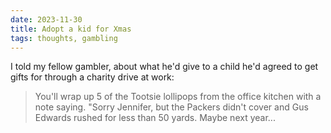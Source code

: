 ```yaml
---
date: 2023-11-30
title: Adopt a kid for Xmas
tags: thoughts, gambling
---
```


I told my fellow gambler, about what he'd give to a child he'd agreed to get gifts for through a charity drive at work:

> You'll wrap up 5 of the Tootsie lollipops from the office kitchen with a note saying. "Sorry Jennifer, but the Packers didn't cover and Gus Edwards rushed for less than 50 yards. Maybe next year...